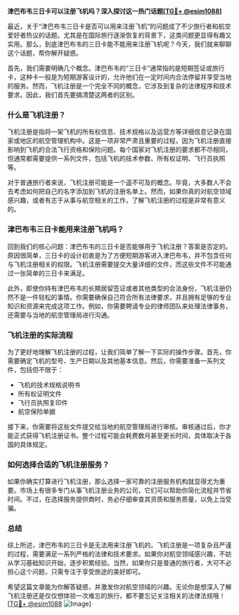 **津巴布韦三日卡可以注册飞机吗？深入探讨这一热门话题[[TG💪+ @esim1088](https://t.me/s/esim1088)]**

最近，关于“津巴布韦三日卡是否可以用来注册飞机”的问题成了不少旅行者和航空爱好者热议的话题。尤其是在国际旅行逐渐恢复的背景下，这类问题更显得有趣又实用。那么，到底津巴布韦的三日卡能不能用来注册飞机呢？今天，我们就来聊聊这个话题，帮你解开疑惑。

首先，我们需要明确几个概念。津巴布韦的“三日卡”通常指的是短期签证或旅行卡，这种卡一般是为短期游客设计的，允许他们在一定时间内合法停留并享受当地的服务。然而，飞机注册是一个完全不同的概念，它涉及到复杂的法律程序和技术要求。因此，我们首先要搞清楚这两者的区别。

### 什么是飞机注册？

飞机注册是指将一架飞机的所有权信息、技术规格以及运营方等详细信息记录在国家或地区的航空管理机构中。这是一项非常严肃且重要的过程，因为飞机注册直接影响到飞机的合法飞行资格和保险问题。每个国家对飞机注册的要求都不尽相同，但通常都需要提供一系列文件，包括飞机的技术参数、所有权证明、飞行员执照等。

对于普通旅行者来说，飞机注册可能是一个遥不可及的概念。毕竟，大多数人不会去考虑如何把自己的名字添加到飞机的注册名单上。然而，如果你真的对航空领域感兴趣，或者有志于从事与航空相关的工作，了解飞机注册的过程是非常有意义的。

### 津巴布韦三日卡能用来注册飞机吗？

回到我们的核心问题：津巴布韦的三日卡是否能够用于飞机注册？答案是否定的。原因很简单，三日卡的设计初衷是为了方便短期游客进入津巴布韦，并不包含任何与飞机注册相关的权限。飞机注册需要提交大量详细的文件，而这些文件不可能通过一张简单的三日卡来满足。

此外，即使你持有津巴布韦的长期居留签证或者其他类型的合法身份，飞机注册仍然不是一件轻松的事情。你需要确保自己符合所有法律要求，并且拥有足够的专业知识和资源来完成这项工作。例如，你需要聘请专业的律师团队来处理法律事务，还需要与当地的航空管理局进行沟通。

### 飞机注册的实际流程

为了更好地理解飞机注册的过程，让我们简单了解一下实际的操作步骤。首先，你需要确定飞机的型号、生产日期以及其他基本信息。然后，你需要准备一系列文件，包括但不限于：

- 飞机的技术规格说明书
- 所有权证明文件
- 飞行员执照复印件
- 航空保险单据

接下来，你需要将这些文件提交给当地的航空管理局进行审核。审核通过后，你才能正式获得飞机注册证书。整个过程可能会耗费数月甚至更长时间，具体取决于各国的具体规定。

### 如何选择合适的飞机注册服务？

如果你确实打算进行飞机注册，那么选择一家可靠的注册服务机构就显得尤为重要。市场上有很多专门从事飞机注册业务的公司，它们可以帮助你简化流程并节省时间。不过，在选择服务提供商时，务必仔细审查其资质和服务质量，以免上当受骗。

### 总结

综上所述，津巴布韦的三日卡是无法用来注册飞机的。飞机注册是一项复杂且严谨的过程，需要满足一系列严格的法律和技术要求。如果你对航空领域感兴趣，不妨从学习基础知识开始，逐步积累经验。当然，如果你只是普通的旅行者，大可不必担心这个问题，只需专注于享受旅途的美好即可。

希望这篇文章能为你解答疑惑，并激发你对航空领域的兴趣。无论你是想深入了解飞机注册还是仅仅想体验一次难忘的旅行，都不要忘记关注相关的法律法规哦！[[TG💪+ @esim1088](https://t.me/s/esim1088) ![Image](https://i.postimg.cc/4NQfJmqS/Snipaste-2025-05-13-00-14-12.png)]